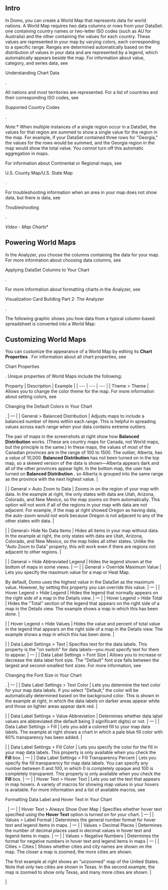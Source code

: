 

Intro
-------

In Domo, you can create a World Map that represents data for world nations. A World Map requires two data columns or rows from your DataSet: one containing country names or two-letter ISO codes (such as AU for Australia) and the other containing the values for each country. These values are represented in your map by varying colors, each corresponding to a specific range. Ranges are determined automatically based on the distribution of values in your data and are represented by a legend, which automatically appears beside the map. For information about value, category, and series data, see

Understanding Chart Data

.


 All nations and most territories are represented. For a list of countries and their corresponding ISO codes, see

Supported Country Codes

.

*Note:**
 When multiple instances of a single region occur in a DataSet, the values for that region are summed to show a single value for the region in the map. For example, if your DataSet contained three rows for "Georgia," the values for the rows would be summed, and the Georgia region in the map would show the total value. You
 *cannot*
 turn off this automatic aggregation in maps.

For information about Continental or Regional maps, see

U.S. County Map/U.S. State Map

.


 For troubleshooting information when an area in your map does not show data, but there is data, see

Troubleshooting

.

*Video - Map Charts**

Powering World Maps
---------------------

In the Analyzer, you choose the columns containing the data for your map. For more information about choosing data columns, see

Applying DataSet Columns to Your Chart

.


 For more information about formatting charts in the Analyzer, see

Visualization Card Building Part 2: The Analyzer

.


 The following graphic shows you how data from a typical column-based spreadsheet is converted into a World Map:

Customizing World Maps
------------------------

You can customize the appearance of a World Map by editing its
 **Chart Properties**
 . For information about all chart properties, see

Chart Properties

. Unique properties of World Maps include the following:


 Property
  |
 Description
  |
 Example
  |
| --- | --- | --- |
|
 Theme > Theme
  |
 Allows you to change the color theme for the map. For more information about setting colors, see

Changing the Default Colors in Your Chart

.
  |
 —
  |
|
 General > Balanced Distribution
  |
 Adjusts maps to include a balanced number of items within each range. This is helpful in spreading values across each range when your data contains extreme outliers.


 The pair of maps in the screenshots at right show how
 **Balanced Distribution**
 works. (These are country maps for Canada, not World maps, but the principle is the same.) In these maps, the values of most of the Canadian provinces are in the range of 100 to 1500. The outlier, Alberta, has a value of 10,000.
 **Balanced Distribution**
 has not been turned on in the top map, so a skewed version of the data is shown—Alberta appears dark and all of the other provinces appear light. In the bottom map, the user has turned on
 **Balanced Distribution**
 , so Alberta is grouped into the same range as the province with the next highest value.
  |


 |
|
 General > Auto Zoom to Data
  |
 Zooms in on the region of your map with data. In the example at right, the only states with data are Utah, Arizona, Colorado, and New Mexico, so the map zooms on them automatically. This option will not work if all of the regions in your map with data are not adjacent. For example, if the map at right showed Oregon as having data, the auto-zoom would not work because Oregon is not adjacent to any of the other states with data.
  |

|
|
 General> Hide No Data Items
  |
 Hides all items in your map without data. In the example at right, the only states with data are Utah, Arizona, Colorado, and New Mexico, so the map hides all other states. Unlike the "Auto Zoom to Data" property, this will work even if there are regions not adjacent to other regions.
  |

|
|
 General > Hide Abbreviated Legend
  |
 Hides the legend shown at the bottom of maps in some views.
  |
 —
  |
|
 General > Override Maximum Value
  |
 Lets you specify the maximum value for a map or Heat Map.


 By default, Domo uses the highest value in the DataSet as the maximum value. However, by setting this property you can override this value.
  |
 —
  |
|
 Hover Legend > Hide Legend
  |
 Hides the legend that normally appears on the right side of a map in the Details view.
  |
 —
  |
|
 Hover Legend > Hide Total
  |
 Hides the "Total" section of the legend that appears on the right side of a map in the Details view. The example shows a map in which this has been done.
  |

|
|
 Hover Legend > Hide Values
  |
 Hides the value and percent of total value in the legend that appears on the right side of a map in the Details view. The example shows a map in which this has been done.
  |

|
|
 Data Label Settings > Text
  |
 Specifies text for the data labels. This property is the "on switch" for data labels—you must specify text for them to appear.
  |
 —
  |
|
 Data Label Settings > Font Size
  |
 Allows you to increase or decrease the data label font size. The "Default" font size falls between the largest and second-smallest font sizes. For more information, see

Changing the Font Size in Your Chart

.
  |
 —
  |
|
 Data Label Settings > Text Color
  |
 Lets you determine the text color for your map data labels. If you select "Default," the color will be automatically determined based on the background color. This is shown in the example at right, in which the data labels on darker areas appear white and those on lighter areas appear dark red.
  |

|
|
 Data Label Settings > Value Abbreviation
  |
 Determines whether data label values are abbreviated (the default being 3 significant digits) or not.
  |
 —
  |
|
 Data Label Settings > Fill
  |
 Lets you add a colored fill to your map data labels. The example at right shows a chart in which a pale blue fill color with 60% transparency has been added.
  |

|
|
 Data Label Settings > Fill Color
  |
 Lets you specify the color for the fill in your map data labels. This property is only available when you check the
 **Fill**
 box.
  |
 —
  |
|
 Data Label Settings > Fill Transparency Percent
  |
 Lets you specify the fill transparency for map data labels. You can specify any number between 0 and 100, in which 0 is completely opaque and 100 is completely transparent. This property is only available when you check the
 **Fill**
 box.
  |
 —
  |
|
 Hover Text > Hover Text
  |
 Lets you set the text that appears in map hovers. A variety of macros for showing map values in your hovers is available. For more information and a list of available macros, see

Formatting Data Label and Hover Text in Your Chart

.
  |
 —
  |
|
 Hover Text > Always Show Over Map
  |
 Specifies whether hover text specified using the
 **Hover Text**
 option is turned on for your chart.
  |
 —
  |
|
 Values > Label Format
  |
 Determines the general number format for hover text and legend items in maps.
  |
 —
  |
|
 Values > Decimal Places
  |
 Determines the number of decimal places used in decimal values in hover text and legend items in maps.
  |
 —
  |
|
 Values > Negative Numbers
  |
 Determines the format for negative numbers in hover text and legend items in maps
  |
 —
  |
|
 Cities > Cities
  |
 Shows whether cities and city names are shown on the map. The closer a map is zoomed, the more cities are shown.


 The first example at right shows an "unzoomed" map of the United States. Note that only two cities are shown in Texas. In the second example, the map is zoomed to show only Texas, and many more cities are shown.
  |


 |


